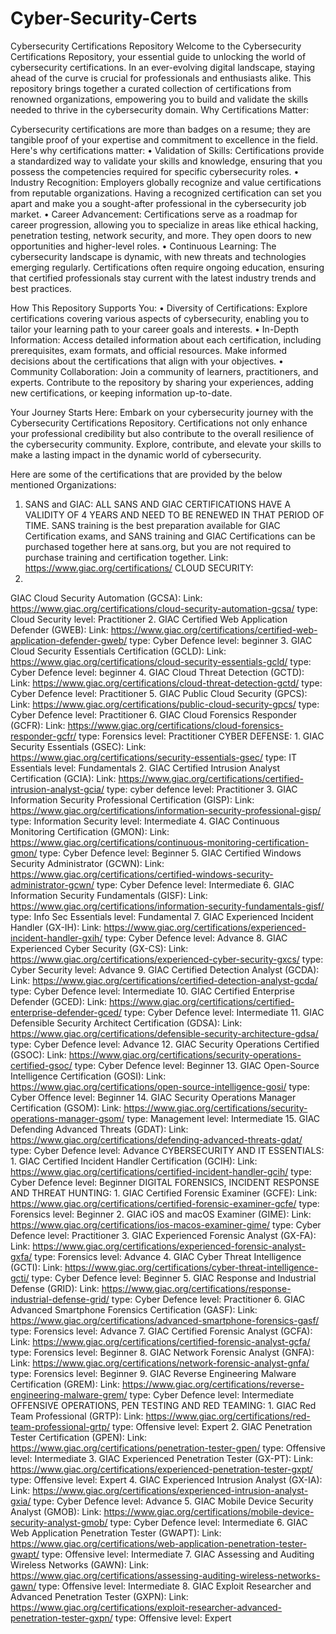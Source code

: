 # Cyber-Security-Certs
Cybersecurity Certifications Repository
Welcome to the Cybersecurity Certifications Repository, your essential guide to unlocking the world of cybersecurity certifications. In an ever-evolving digital landscape, staying ahead of the curve is crucial for professionals and enthusiasts alike. This repository brings together a curated collection of certifications from renowned organizations, empowering you to build and validate the skills needed to thrive in the cybersecurity domain.
Why Certifications Matter:

Cybersecurity certifications are more than badges on a resume; they are tangible proof of your expertise and commitment to excellence in the field. Here's why certifications matter:
•	Validation of Skills: Certifications provide a standardized way to validate your skills and knowledge, ensuring that you possess the competencies required for specific cybersecurity roles.
•	Industry Recognition: Employers globally recognize and value certifications from reputable organizations. Having a recognized certification can set you apart and make you a sought-after professional in the cybersecurity job market.
•	Career Advancement: Certifications serve as a roadmap for career progression, allowing you to specialize in areas like ethical hacking, penetration testing, network security, and more. They open doors to new opportunities and higher-level roles.
•	Continuous Learning: The cybersecurity landscape is dynamic, with new threats and technologies emerging regularly. Certifications often require ongoing education, ensuring that certified professionals stay current with the latest industry trends and best practices.

How This Repository Supports You:
•	Diversity of Certifications: Explore certifications covering various aspects of cybersecurity, enabling you to tailor your learning path to your career goals and interests.
•	In-Depth Information: Access detailed information about each certification, including prerequisites, exam formats, and official resources. Make informed decisions about the certifications that align with your objectives.
•	Community Collaboration: Join a community of learners, practitioners, and experts. Contribute to the repository by sharing your experiences, adding new certifications, or keeping information up-to-date.

Your Journey Starts Here:
Embark on your cybersecurity journey with the Cybersecurity Certifications Repository. Certifications not only enhance your professional credibility but also contribute to the overall resilience of the cybersecurity community. Explore, contribute, and elevate your skills to make a lasting impact in the dynamic world of cybersecurity.

Here are some of the certifications that are provided by the below mentioned Organizations:

1. SANS and GIAC:
   ALL SANS AND GIAC CERTIFICATIONS HAVE A VALIDITY OF 4 YEARS AND NEED TO BE RENEWED IN THAT PERIOD OF TIME. SANS training is the best preparation available for GIAC Certification exams, and SANS training and GIAC Certifications can be purchased together here at sans.org, but you are not required to purchase training and certification together.
   Link: https://www.giac.org/certifications/
CLOUD SECURITY:
1.
GIAC Cloud Security Automation (GCSA):
Link: https://www.giac.org/certifications/cloud-security-automation-gcsa/
type: Cloud Security
level: Practitioner
2.
GIAC Certified Web Application Defender (GWEB):
Link: https://www.giac.org/certifications/certified-web-application-defender-gweb/
type: Cyber Defence
level: beginner
3.
GIAC Cloud Security Essentials Certification (GCLD):
Link: https://www.giac.org/certifications/cloud-security-essentials-gcld/
type: Cyber Defence
level: beginner
4.
GIAC Cloud Threat Detection (GCTD):
Link: https://www.giac.org/certifications/cloud-threat-detection-gctd/
type: Cyber Defence
level: Practitioner
5.
GIAC Public Cloud Security (GPCS):
Link: https://www.giac.org/certifications/public-cloud-security-gpcs/
type: Cyber Defence
level: Practitioner
6.
GIAC Cloud Forensics Responder (GCFR):
Link: https://www.giac.org/certifications/cloud-forensics-responder-gcfr/
type: Forensics
level: Practitioner
CYBER DEFENSE:
1.
GIAC Security Essentials (GSEC):
Link: https://www.giac.org/certifications/security-essentials-gsec/
type: IT Essentials
level: Fundamentals
2.
GIAC Certified Intrusion Analyst Certification (GCIA):
Link: https://www.giac.org/certifications/certified-intrusion-analyst-gcia/
type: cyber defence
level: Practitioner
3.
GIAC Information Security Professional Certification (GISP):
Link: https://www.giac.org/certifications/information-security-professional-gisp/
type: Information Security
level: Intermediate
4.
GIAC Continuous Monitoring Certification (GMON):
Link: https://www.giac.org/certifications/continuous-monitoring-certification-gmon/
type: Cyber Defence
level: Beginner
5.
GIAC Certified Windows Security Administrator (GCWN):
Link: https://www.giac.org/certifications/certified-windows-security-administrator-gcwn/
type: Cyber Defence
level: Intermediate
6.
GIAC Information Security Fundamentals (GISF):
Link: https://www.giac.org/certifications/information-security-fundamentals-gisf/
type: Info Sec Essentials
level: Fundamental
7.
GIAC Experienced Incident Handler (GX-IH):
Link: https://www.giac.org/certifications/experienced-incident-handler-gxih/
type: Cyber Defence
level: Advance
8.
GIAC Experienced Cyber Security (GX-CS):
Link: https://www.giac.org/certifications/experienced-cyber-security-gxcs/
type: Cyber Security
level: Advance
9.
GIAC Certified Detection Analyst (GCDA):
Link: https://www.giac.org/certifications/certified-detection-analyst-gcda/
type: Cyber Defence
level: Intermediate
10.
GIAC Certified Enterprise Defender (GCED):
Link: https://www.giac.org/certifications/certified-enterprise-defender-gced/
type: Cyber Defence
level: Intermediate
11.
GIAC Defensible Security Architect Certification (GDSA):
Link: https://www.giac.org/certifications/defensible-security-architecture-gdsa/
type: Cyber Defence
level: Advance
12.
GIAC Security Operations Certified (GSOC):
Link: https://www.giac.org/certifications/security-operations-certified-gsoc/
type: Cyber Defence
level: Beginner
13.
GIAC Open-Source Intelligence Certification (GOSI):
Link: https://www.giac.org/certifications/open-source-intelligence-gosi/
type: Cyber Offence
level: Beginner
14.
GIAC Security Operations Manager Certification (GSOM):
Link: https://www.giac.org/certifications/security-operations-manager-gsom/
type: Management
level: Intermediate
15.
GIAC Defending Advanced Threats (GDAT):
Link: https://www.giac.org/certifications/defending-advanced-threats-gdat/
type: Cyber Defence
level: Advance
CYBERSECURITY AND IT ESSENTIALS:
1.
GIAC Certified Incident Handler Certification (GCIH):
Link: https://www.giac.org/certifications/certified-incident-handler-gcih/
type: Cyber Defence
level: Beginner
DIGITAL FORENSICS, INCIDENT RESPONSE AND THREAT HUNTING:
1.
GIAC Certified Forensic Examiner (GCFE):
Link: https://www.giac.org/certifications/certified-forensic-examiner-gcfe/
type: Forensics
level: Beginner
2.
GIAC iOS and macOS Examiner (GIME):
Link: https://www.giac.org/certifications/ios-macos-examiner-gime/
type: Cyber Defence
level: Practitioner
3.
GIAC Experienced Forensic Analyst (GX-FA):
Link: https://www.giac.org/certifications/experienced-forensic-analyst-gxfa/
type: Forensics
level: Advance
4.
GIAC Cyber Threat Intelligence (GCTI):
Link: https://www.giac.org/certifications/cyber-threat-intelligence-gcti/
type: Cyber Defence
level: Beginner
5.
GIAC Response and Industrial Defense (GRID):
Link: https://www.giac.org/certifications/response-industrial-defense-grid/
type: Cyber Defence
level: Practitioner
6.
GIAC Advanced Smartphone Forensics Certification (GASF):
Link: https://www.giac.org/certifications/advanced-smartphone-forensics-gasf/
type: Forensics
level: Advance
7.
GIAC Certified Forensic Analyst (GCFA):
Link: https://www.giac.org/certifications/certified-forensic-analyst-gcfa/
type: Forensics
level: Beginner
8.
GIAC Network Forensic Analyst (GNFA):
Link: https://www.giac.org/certifications/network-forensic-analyst-gnfa/
type: Forensics
level: Beginner
9.
GIAC Reverse Engineering Malware Certification (GREM):
Link: https://www.giac.org/certifications/reverse-engineering-malware-grem/
type: Cyber Defence
level: Intermediate
OFFENSIVE OPERATIONS, PEN TESTING AND RED TEAMING:
1.
GIAC Red Team Professional (GRTP):
Link: https://www.giac.org/certifications/red-team-professional-grtp/
type: Offensive
level: Expert
2.
GIAC Penetration Tester Certification (GPEN):
Link: https://www.giac.org/certifications/penetration-tester-gpen/
type: Offensive
level: Intermediate
3.
GIAC Experienced Penetration Tester (GX-PT):
Link: https://www.giac.org/certifications/experienced-penetration-tester-gxpt/
type: Offensive
level: Expert
4.
GIAC Experienced Intrusion Analyst (GX-IA):
Link: https://www.giac.org/certifications/experienced-intrusion-analyst-gxia/
type: Cyber Defence
level: Advance
5.
GIAC Mobile Device Security Analyst (GMOB):
Link: https://www.giac.org/certifications/mobile-device-security-analyst-gmob/
type: Cyber Defence
level: Intermediate
6.
GIAC Web Application Penetration Tester (GWAPT):
Link: https://www.giac.org/certifications/web-application-penetration-tester-gwapt/
type: Offensive
level: Intermediate
7.
GIAC Assessing and Auditing Wireless Networks (GAWN):
Link: https://www.giac.org/certifications/assessing-auditing-wireless-networks-gawn/
type: Offensive
level: Intermediate
8.
GIAC Exploit Researcher and Advanced Penetration Tester (GXPN):
Link: https://www.giac.org/certifications/exploit-researcher-advanced-penetration-tester-gxpn/
type: Offensive
level: Expert
